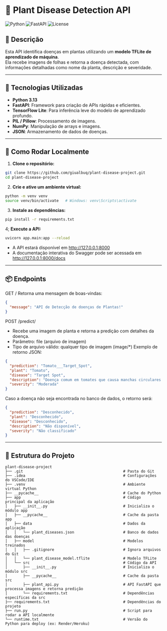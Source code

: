 # 🌿 Plant Disease Detection API

![Python](https://img.shields.io/badge/Python-3.13-blue)
![FastAPI](https://img.shields.io/badge/FastAPI-0.100-green)
![License](https://img.shields.io/badge/License-MIT-yellow)

## 📌 Descrição

Esta API identifica doenças em plantas utilizando um **modelo TFLite de aprendizado de máquina**.  
Ela recebe imagens de folhas e retorna a doença detectada, com informações detalhadas como nome da planta, descrição e severidade.

---

## 🧠 Tecnologias Utilizadas

- **Python 3.13**  
- **FastAPI**: Framework para criação de APIs rápidas e eficientes.  
- **TensorFlow Lite**: Para inferência leve do modelo de aprendizado profundo.  
- **PIL / Pillow**: Processamento de imagens.  
- **NumPy**: Manipulação de arrays e imagens.  
- **JSON**: Armazenamento de dados de doenças.

---

## 🚀 Como Rodar Localmente

1. **Clone o repositório:**

```bash
git clone https://github.com/giualbuq/plant-disease-project.git
cd plant-disease-project
```

2. **Crie e ative um ambiente virtual:**
```bash
python -m venv venv
source venv/bin/activate   # Windows: venv\Scripts\activate
```

3. **Instale as dependências:**
```bash
pip install -r requirements.txt
```

4; **Execute a API:**

```bash
uvicorn app.main:app --reload
```
- A API estará disponível em http://127.0.0.1:8000
- A documentação interativa do Swagger pode ser acessada em http://127.0.0.1:8000/docs

---

## 📦 Endpoints
GET /
Retorna uma mensagem de boas-vindas:

```json
{
  "message": "API de Detecção de doenças de Plantas!"
}
```

POST /predict/
- Recebe uma imagem de planta e retorna a predição com detalhes da doença.
- Parâmetro: file (arquivo de imagem)
- Tipo de arquivo válido: qualquer tipo de imagem (image/*)
Exemplo de retorno JSON:

```json
{
  "prediction": "Tomato___Target_Spot",
  "plant": "Tomato",
  "disease": "Target Spot",
  "description": "Doença comum em tomates que causa manchas circulares nas folhas.",
  "severity": "Moderada"
}
```
Caso a doença não seja encontrada no banco de dados, o retorno será:
```json
{
  "prediction": "Desconhecido",
  "plant": "Desconhecido",
  "disease": "Desconhecido",
  "description": "Não disponível",
  "severity": "Não classificado"
}
```

---

## 📁 Estrutura do Projeto

```text
plant-disease-project
├── .git                                             # Pasta do Git
├── .idea                                            # Configurações do VSCode/IDE
├── .venv                                            # Ambiente virtual Python
├── __pycache__                                      # Cache do Python
├── app                                              # Código principal da aplicação
│   ├── __init__.py                                  # Inicializa o módulo app
│   ├── __pycache__                                  # Cache da pasta app
│   ├── data                                         # Dados da aplicação
│   │   └── plant_diseases.json                      # Banco de dados das doenças
│   ├── model                                        # Modelos treinados
│   │   ├── .gitignore                               # Ignora arquivos do Git
│   │   └── plant_disease_model.tflite               # Modelo TFLite
│   └── src                                          # Código da API
│       ├── __init__.py                              # Inicializa o módulo src
│       ├── __pycache__                              # Cache da pasta src
│       ├── plant_api.py                             # API FastAPI que processa imagens e retorna predição
│       └── requirements.txt                         # Dependências específicas da src
├── requirements.txt                                 # Dependências do projeto
├── run.py                                           # Script para rodar a API localmente
└── runtime.txt                                      # Versão do Python para deploy (ex: Render/Heroku)
```
